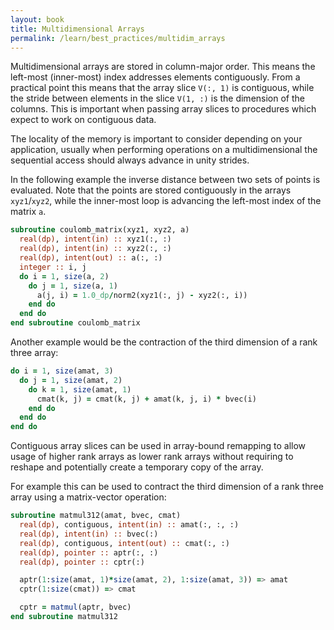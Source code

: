 ```yaml
---
layout: book
title: Multidimensional Arrays
permalink: /learn/best_practices/multidim_arrays
---
```


Multidimensional arrays are stored in column-major order. This means the
left-most (inner-most) index addresses elements contiguously.
From a practical point this means that the array slice ``V(:, 1)`` is
contiguous, while the stride between elements in the slice ``V(1, :)``
is the dimension of the columns. This is important when passing array
slices to procedures which expect to work on contiguous data.

The locality of the memory is important to consider depending on
your application, usually when performing operations on a multidimensional
the sequential access should always advance in unity strides.

In the following example the inverse distance between two sets of points
is evaluated. Note that the points are stored contiguously in the arrays
``xyz1``/``xyz2``, while the inner-most loop is advancing the left-most
index of the matrix ``a``.

```fortran
subroutine coulomb_matrix(xyz1, xyz2, a)
  real(dp), intent(in) :: xyz1(:, :)
  real(dp), intent(in) :: xyz2(:, :)
  real(dp), intent(out) :: a(:, :)
  integer :: i, j
  do i = 1, size(a, 2)
    do j = 1, size(a, 1)
      a(j, i) = 1.0_dp/norm2(xyz1(:, j) - xyz2(:, i))
    end do
  end do
end subroutine coulomb_matrix
```

Another example would be the contraction of the third dimension of a rank
three array:

```fortran
do i = 1, size(amat, 3)
  do j = 1, size(amat, 2)
    do k = 1, size(amat, 1)
      cmat(k, j) = cmat(k, j) + amat(k, j, i) * bvec(i)
    end do
  end do
end do
```

Contiguous array slices can be used in array-bound remapping to allow usage
of higher rank arrays as lower rank arrays without requiring to reshape
and potentially create a temporary copy of the array.

For example this can be used to contract the third dimension of a rank
three array using a matrix-vector operation:

```fortran
subroutine matmul312(amat, bvec, cmat)
  real(dp), contiguous, intent(in) :: amat(:, :, :)
  real(dp), intent(in) :: bvec(:)
  real(dp), contiguous, intent(out) :: cmat(:, :)
  real(dp), pointer :: aptr(:, :)
  real(dp), pointer :: cptr(:)

  aptr(1:size(amat, 1)*size(amat, 2), 1:size(amat, 3)) => amat
  cptr(1:size(cmat)) => cmat

  cptr = matmul(aptr, bvec)
end subroutine matmul312
```
